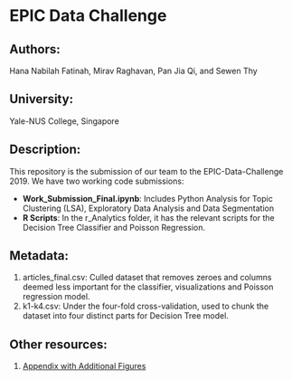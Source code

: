 # EPIC Data Challenge
## Authors:
Hana Nabilah Fatinah, Mirav Raghavan, Pan Jia Qi, and Sewen Thy

## University:
Yale-NUS College, Singapore 

## Description:
This repository is the submission of our team to the EPIC-Data-Challenge 2019.  We have two working code submissions:
 * **Work_Submission_Final.ipynb**: Includes Python Analysis for Topic Clustering (LSA), Exploratory Data Analysis and Data Segmentation
 * **R Scripts**: In the r_Analytics folder, it has the relevant scripts for the Decision Tree Classifier and Poisson Regression.

## Metadata:
1. articles_final.csv:
Culled dataset that removes zeroes and columns deemed less important for the classifier, visualizations and Poisson regression model.
2. k1-k4.csv:
Under the four-fold cross-validation, used to chunk the dataset into four distinct parts for Decision Tree model. 


## Other resources: 

1. [Appendix with Additional Figures](https://docs.google.com/document/d/1bw0chHY0Il7-AqXRB5BtS-iKSVOVVV15pXblxdQhCLk/edit)
